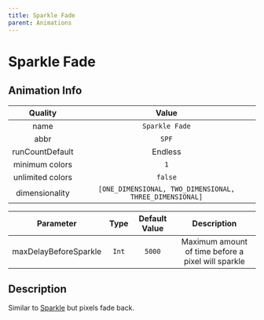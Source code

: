 ```yaml
---
title: Sparkle Fade
parent: Animations
---
```


<!-- THIS FILE IS AUTOMATICALLY GENERATED -->
<!-- MAKE CHANGES TO THE AnimationInfo INSTANCE ASSOCIATED WITH THIS ANIMATION -->

# Sparkle Fade

## Animation Info

|Quality|Value|
|:-:|:-:|
|name|`Sparkle Fade`|
|abbr|`SPF`|
|runCountDefault|Endless|
|minimum colors|`1`|
|unlimited colors|`false`|
|dimensionality|`[ONE_DIMENSIONAL, TWO_DIMENSIONAL, THREE_DIMENSIONAL]`|

|Parameter|Type|Default Value|Description|
|:-:|:-:|:-:|:-:|
|maxDelayBeforeSparkle|`Int`|`5000`|Maximum amount of time before a pixel will sparkle|

## Description
Similar to [Sparkle](Sparkle) but pixels fade back.

